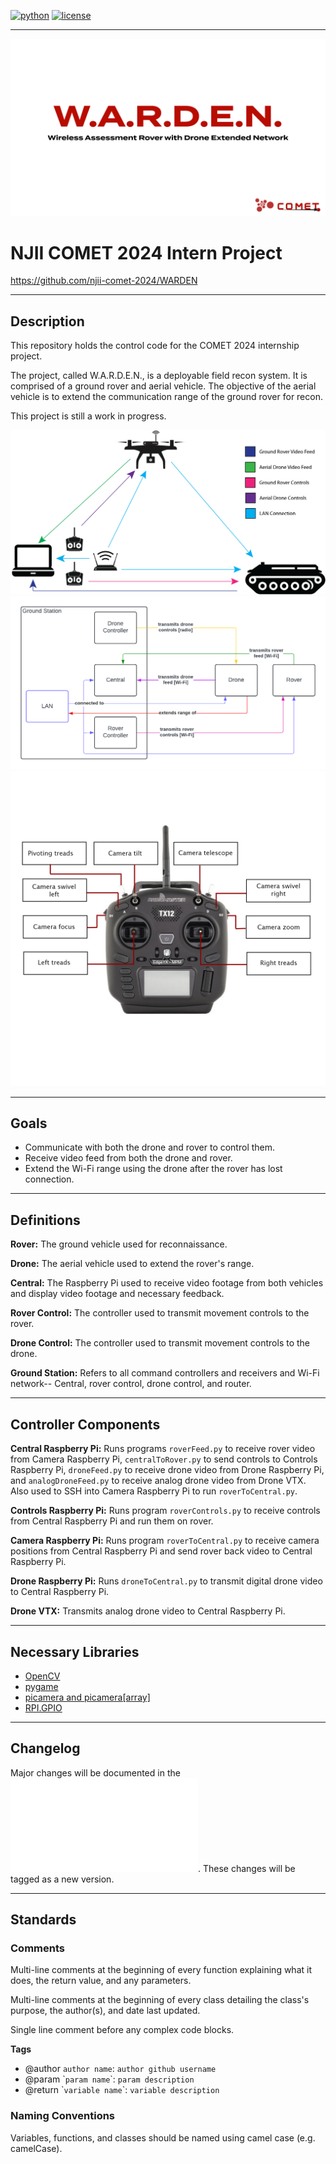 [![python](https://img.shields.io/badge/python-3.10-blue.svg?style=flat&logo=python&logoColor=blue)](https://pypi.org/project/cookiecutter/)
[![license](https://img.shields.io/badge/license-mit-green.svg?logo=cachet&style=flat&logoColor=green)](https://choosealicense.com/licenses/)

---

![WARDEN_Project](WARDEN_logo.png)

# NJII COMET 2024 Intern Project

https://github.com/njii-comet-2024/WARDEN

---

## Description

This repository holds the control code for the COMET 2024 internship project. 


The project, called W.A.R.D.E.N., is a deployable field recon system. It is comprised of a ground rover and aerial vehicle. The objective of the aerial vehicle is to extend the communication range of the ground rover for recon.


This project is still a work in progress. 

![WARDEN](docs/WARDEN.png)
![Domain Model](docs/WARDENDomainModel.png)
![Controls](docs/controller_diagram.png)

---

## Goals

- Communicate with both the drone and rover to control them.
- Receive video feed from both the drone and rover.
- Extend the Wi-Fi range using the drone after the rover has lost connection.

---

## Definitions

**Rover:** The ground vehicle used for reconnaissance.


**Drone:** The aerial vehicle used to extend the rover's range.


**Central:** The Raspberry Pi used to receive video footage from both vehicles and display video footage and necessary feedback.


**Rover Control:** The controller used to transmit movement controls to the rover.


**Drone Control:** The controller used to transmit movement controls to the drone.


**Ground Station:** Refers to all command controllers and receivers and Wi-Fi network-- Central, rover control, drone control, and router.

---

## Controller Components

**Central Raspberry Pi:** Runs programs `roverFeed.py` to receive rover video from Camera Raspberry Pi, `centralToRover.py` to send controls to Controls Raspberry Pi, `droneFeed.py` to receive drone video from Drone Raspberry Pi, and `analogDroneFeed.py` to receive analog drone video from Drone VTX. Also used to SSH into Camera Raspberry Pi to run `roverToCentral.py`.

**Controls Raspberry Pi:** Runs program `roverControls.py` to receive controls from Central Raspberry Pi and run them on rover.

**Camera Raspberry Pi:** Runs program `roverToCentral.py` to receive camera positions from Central Raspberry Pi and send rover back video to Central Raspberry Pi.

**Drone Raspberry Pi:** Runs `droneToCentral.py` to transmit digital drone video to Central Raspberry Pi.

**Drone VTX:** Transmits analog drone video to Central Raspberry Pi.

---

## Necessary Libraries

- [OpenCV](https://opencv.org/get-started/)
- [pygame](https://www.pygame.org/news)
- [picamera and picamera[array]](https://picamera.readthedocs.io/en/release-1.13/install.html)
- [RPI.GPIO](https://pypi.org/project/RPi.GPIO/)

---

## Changelog

Major changes will be documented in the ![Changelog](docs/about/changelog.md). These changes will be tagged as a new version.

---

## Standards

### Comments

Multi-line comments at the beginning of every function explaining what it does, the return value, and any parameters.


Multi-line comments at the beginning of every class detailing the class's purpose, the author(s), and date last updated.


Single line comment before any complex code blocks.


**Tags**

- @author `author name`: `author github username`
- @param \``param name`\`: `param description`
- @return \``variable name`\`: `variable description`

### Naming Conventions

Variables, functions, and classes should be named using camel case (e.g. camelCase).
